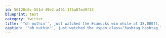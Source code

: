 ```yaml
---
id: 50128c0c-551d-49e2-a491-1f5a87ed9f13
blueprint: text
category: twitter
title: '"oh nuthin'', just watched the #canucks win while at 38,000ft, what did your do tonight?" http://lockerz.com/s/109583806 @WestJet'
caption: '"oh nuthin'', just watched the <span class="hashtag hashtag_local">#<a href="http://tweettemp.darylchymko.ca/?tag=canucks">canucks</a> win while at 38,000ft, what did your do tonight?" http://lockerz.com/s/109583806 <span class="username username_linked">@<a href="https://twitter.com/WestJet" title="WestJet">WestJet</a></span>'
---
```


